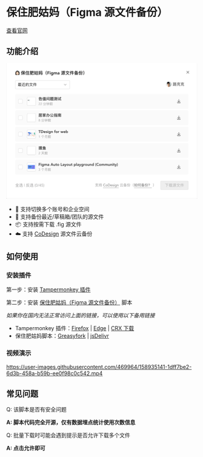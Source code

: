 # 保住肥姑妈（Figma 源文件备份）

[查看官网](https://luke.gd/figma-backup)

## 功能介绍

[![](images/intro.png)](https://luke.gd/figma-backup)

- 🏢 支持切换多个账号和企业空间
- 📜 支持备份最近/草稿箱/团队的源文件
- 📦 支持按需下载 .fig 源文件
- ☁️ 支持 [CoDesign](https://codesign.woa.com/) 源文件云备份

## 如何使用

### 安装插件

第一步：安装 [Tampermonkey 插件](https://chrome.google.com/webstore/detail/tampermonkey/dhdgffkkebhmkfjojejmpbldmpobfkfo)

第二步：安装 [保住肥姑妈（Figma 源文件备份）](https://luke.gd/figma-backup/figma.user.js) 脚本

*如果你在国内无法正常访问上面的链接，可以使用以下备用链接*

- Tampermonkey 插件：[Firefox](https://addons.mozilla.org/zh-CN/firefox/addon/tampermonkey/) | [Edge](https://microsoftedge.microsoft.com/addons/detail/tampermonkey/iikmkjmpaadaobahmlepeloendndfphd) | [CRX 下载](https://www.gugeapps.net/webstore/detail/tampermonkey/dhdgffkkebhmkfjojejmpbldmpobfkfo)
- 保住肥姑妈脚本：[Greasyfork](https://greasyfork.org/zh-CN/scripts/441666) | [jsDelivr](https://cdn.jsdelivr.net/gh/loo2k/figma-backup/figma.user.js)

### 视频演示

https://user-images.githubusercontent.com/469964/158935141-1dff7be2-6d3b-458a-b59b-ee0f98c0c542.mp4

## 常见问题

Q: 该脚本是否有安全问题

**A: 脚本代码完全开源，仅有数据埋点统计使用次数信息**

Q: 批量下载时可能会遇到提示是否允许下载多个文件

**A: 点击允许即可**
